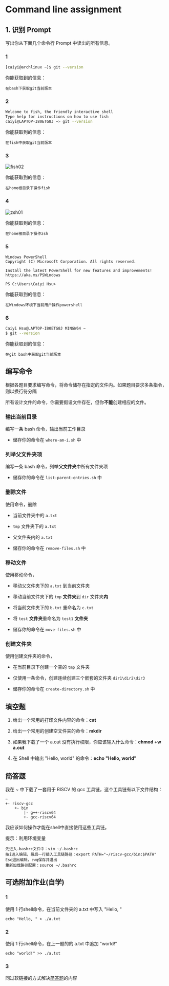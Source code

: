 # Command line assignment

## 1. 识别 Prompt

写出你从下面几个命令行 Prompt 中读出的所有信息。

### 1

```bash
[caiyi@archlinux ~]$ git --version
```

你能获取到的信息：

```
在bash下获取git当前版本
```

### 2

```bash
Welcome to fish, the friendly interactive shell
Type help for instructions on how to use fish
caiyi@LAPTOP-I80ETG8J ~> git --version
```

你能获取到的信息：

```
在fish中获取git当前版本
```

### 3

![fish02](./assets/fish-prompt.png)

你能获取到的信息：

```
在home根目录下操作fish
```

### 4

![zsh01](./assets/zsh-prompt.png)

你能获取到的信息：

```
在home根目录下操作zsh
```

### 5

```ascii
Windows PowerShell
Copyright (C) Microsoft Corporation. All rights reserved.

Install the latest PowerShell for new features and improvements! https://aka.ms/PSWindows

PS C:\Users\Caiyi Hsu>
```

你能获取到的信息：

```
在Windows环境下当前用户操作powershell
```

### 6

```bash
Caiyi Hsu@LAPTOP-I80ETG8J MINGW64 ~
$ git --version
```

你能获取到的信息：

```
在git bash中获取git当前版本
```

## 编写命令

根据各题目要求编写命令，将命令储存在指定的文件内。如果题目要求多条指令，则以换行符分隔

所有设计文件的命令，你需要假设文件存在，但你**不能**创建相应的文件。

### 输出当前目录

编写一条 bash 命令，输出当前工作目录

- 储存你的命令在 `where-am-i.sh` 中

### 列举父文件夹项

编写一条 bash 命令，列举**父文件夹**中所有文件夹项

- 储存你的命令在 `list-parent-entries.sh` 中

### 删除文件

使用命令，删除

- 当前文件夹中的 `a.txt`
- `tmp` 文件夹下的 `a.txt`
- 父文件夹内的 `a.txt`

- 储存你的命令在 `remove-files.sh` 中

### 移动文件

使用移动命令，

- 移动父文件夹下的 `a.txt` 到当前文件夹
- 移动当前文件夹下的 `tmp` **文件夹**到 `dir` 文件夹**内**
- 将当前文件夹下的 `b.txt` 重命名为 `c.txt`
- 将 `test` **文件夹**重命名为 `test1` **文件夹**

- 储存你的命令在 `move-files.sh` 中

### 创建文件夹

使用创建文件夹的命令，

- 在当前目录下创建一个空的 `tmp` 文件夹
- 仅使用一条命令，创建连续创建三个嵌套的文件夹 `dir1\dir2\dir3`

- 储存你的命令在 `create-directory.sh` 中

## 填空题

1. 给出一个常用的打印文件内容的命令：__cat__

2. 给出一个常用的创建空文件夹的命令：__mkdir__

3. 如果我下载了一个 a.out 没有执行权限，你应该输入什么命令：__chmod +w a.out__

4. 在 Shell 中输出 "Hello, world" 的命令：__echo "Hello, world"__

## 简答题

我在 ~ 中下载了一套用于 RISCV 的 gcc 工具链，这个工具链有以下文件结构：

```
~
+- riscv-gcc
    +- bin
        |- g++-riscv64
        +- gcc-riscv64
```

我应该如何操作才能在shell中直接使用这些工具链。

提示：利用环境变量

```
先进入.bashrc文件中：vim ~/.bashrc
按i进入编辑，最后一行插入工具链路径：export PATH="~/riscv-gcc/bin:$PATH"
Esc退出编辑，:wq保存并退出
重新加载路径配置：source ~/.bashrc
```


## 可选附加作业(自学)

### 1

使用 1 行shell命令，在当前文件夹的 a.txt 中写入 "Hello, "

```
echo "Hello, " > ./a.txt
```

### 2

使用 1 行shell命令，在上一题的的 a.txt 中追加 "world!"

```
echo "world!" >> ./a.txt
```

### 3

同过软链接的方式解决[简答题](#简答题)的内容
